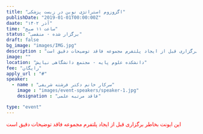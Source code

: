 ```yaml
---
title: "اگزوزوم استراتژی نوین در زیست پزشکی"
publishDate: "2019-01-01T00:00:00Z"
daate: "۱۴۰۲ آذر"
time: "ساعت ۱۱ صبح"
status: "برگزار شده - منقضی"
draft: false
bg_image: "images/IMG.jpg"
description : "این ایونت بخاطر برگزاری قبل از ایجاد پلتفرم مجموعه فاقد توضیحات دقیق است"
image: ""
location: "دانشکده علوم پایه - مجتمع دانشگاهی نیایش"
fee: "رایگان"
apply_url : "#"
speaker:
  - name : "سرکار خانم دکتر فرشته شریفی"
    image : "images/event-speakers/speaker-1.jpg"
    designation : "فاقد مرتبه علمی"

type: "event"
---
```


<p style="color: red;">این ایونت بخاطر برگزاری قبل از ایجاد پلتفرم مجموعه فاقد توضیحات دقیق است</p>